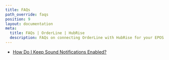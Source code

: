 ```yaml
---
title: FAQs
path_override: faqs
position: 9
layout: documentation
meta:
  title: FAQs | OrderLine | HubRise
  description: FAQs on connecting OrderLine with HubRise for your EPOS to work with other apps as a cohesive whole. Connect apps and synchronise your data.
---
```


- [How Do I Keep Sound Notifications Enabled?](/apps/orderline/faqs/keep-sound-notifications-enabled)
